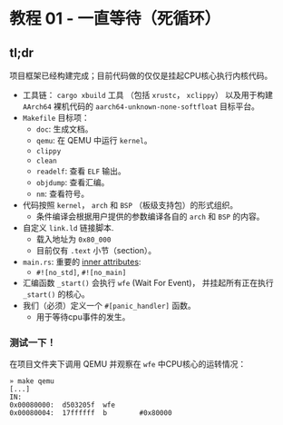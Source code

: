 # 教程 01 - 一直等待（死循环）

## tl;dr

项目框架已经构建完成；目前代码做的仅仅是挂起CPU核心执行内核代码。

- 工具链：  `cargo xbuild` 工具 （包括 `xrustc`， `xclippy`） 以及用于构建 `AArch64` 裸机代码的  `aarch64-unknown-none-softfloat` 目标平台。
-  `Makefile` 目标项：
    - `doc`: 生成文档。
    - `qemu`: 在 QEMU 中运行 `kernel`。
    - `clippy`
    - `clean`
    - `readelf`: 查看 `ELF` 输出。
    - `objdump`: 查看汇编。
    - `nm`: 查看符号。
- 代码按照 `kernel`， `arch` 和 `BSP` （板级支持包）的形式组织。
    - 条件编译会根据用户提供的参数编译各自的  `arch` 和  `BSP` 的内容。
- 自定义 `link.ld` 链接脚本.
    - 载入地址为 `0x80_000`
    - 目前仅有 `.text` 小节（section）。
- `main.rs`: 重要的 [inner attributes]:
    - `#![no_std]`, `#![no_main]`
- 汇编函数 `_start()` 会执行  `wfe` (Wait For Event)， 并挂起所有正在执行  `_start()` 的核心。
- 我们（必须）定义一个 `#[panic_handler]` 函数。
    - 用于等待cpu事件的发生。

[inner attributes]: https://doc.rust-lang.org/reference/attributes.html

### 测试一下！

在项目文件夹下调用 QEMU 并观察在 `wfe` 中CPU核心的运转情况：
```console
» make qemu
[...]
IN:
0x00080000:  d503205f  wfe
0x00080004:  17ffffff  b        #0x80000
```

